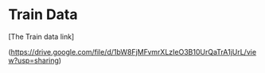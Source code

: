 # Train Data

[The Train data link]

(https://drive.google.com/file/d/1bW8FjMFvmrXLzIeO3B10UrQaTrA1jUrL/view?usp=sharing)
